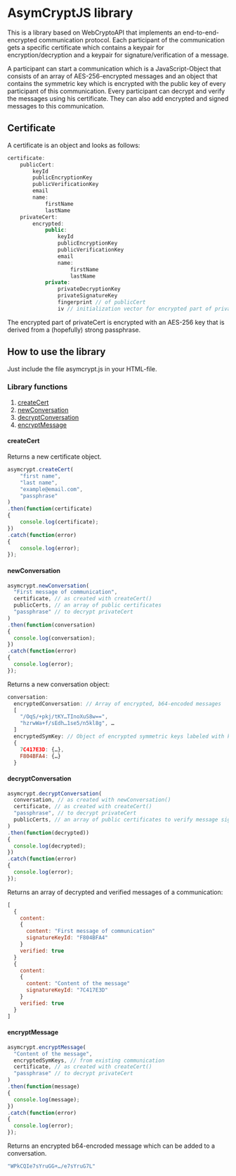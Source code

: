 # AsymCryptJS library

This is a library based on WebCryptoAPI that implements an end-to-end-encrypted communication protocol. Each participant of the communication gets a specific certificate which contains a keypair for encryption/decryption and a keypair for signature/verification of a message.

A participant can start a communication which is a JavaScript-Object that consists of an array of AES-256-encrypted messages and an object that contains the symmetric key which is encrypted with the public key of every participant of this communication.
Every participant can decrypt and verify the messages using his certificate. They can also add encrypted and signed messages to this communication.

## Certificate

A certificate is an object and looks as follows:

```javascript
certificate:
	publicCert:
		keyId
		publicEncryptionKey
		publicVerificationKey
		email
		name:
			firstName
			lastName
	privateCert:
		encrypted:
			public:
				keyId
				publicEncryptionKey
				publicVerificationKey
				email
				name:
					firstName
					lastName
			private:
				privateDecryptionKey
				privateSignatureKey
				fingerprint // of publicCert
				iv // initialization vector for encrypted part of private certificate
```
The encrypted part of privateCert is encrypted with an AES-256 key that is derived from a (hopefully) strong passphrase.

## How to use the library
Just include the file asymcrypt.js in your HTML-file.

### Library functions
1. [createCert](#createCert)
2. [newConversation](#newConversation)
3. [decryptConversation](#decryptConversation)
4. [encryptMessage](#encryptMessage)

#### createCert
Returns a new certificate object.
```javascript
asymcrypt.createCert(
	"first name",
	"last name",
	"example@email.com",
	"passphrase"
)
.then(function(certificate)
{
	console.log(certificate);
})
.catch(function(error)
{
	console.log(error);
});
```

#### newConversation

```javascript
asymcrypt.newConversation(
  "First message of communication",
  certificate, // as created with createCert()
  publicCerts, // an array of public certificates
  "passphrase" // to decrypt privateCert
)
.then(function(conversation)
{
  console.log(conversation);
})
.catch(function(error)
{
  console.log(error);
});
```

Returns a new conversation object:
```javascript
conversation:
  encryptedConversation: // Array of encrypted, b64-encoded messages
  [
    "/OqS/+pkj/tKY…TInoXuS8w==",
    "hzrwWa+f/sEdh…1se5/n5kl8g", …
  ]
  encryptedSymKey: // Object of encrypted symmetric keys labeled with keyId
  {
    7C417E3D: {…},
    F804BFA4: {…}
  }
```

#### decryptConversation

```javascript
asymcrypt.decryptConversation(
  conversation, // as created with newConversation()
  certificate, // as created with createCert()
  "passphrase", // to decrypt privateCert
  publicCerts, // an array of public certificates to verify message signatures
)
.then(function(decrypted))
{
  console.log(decrypted);
})
.catch(function(error)
{
  console.log(error);
});
```

Returns an array of decrypted and verified messages of a communication:
```javascript
[
  {
    content:
    {
      content: "First message of communication"
      signatureKeyId: "F804BFA4"
    }
    verified: true
  }
  {
    content:
    {
      content: "Content of the message"
      signatureKeyId: "7C417E3D"
    }
    verified: true
  }
]
```


#### encryptMessage

```javascript
asymcrypt.encryptMessage(
  "Content of the message",
  encryptedSymKeys, // from existing communication
  certificate, // as created with createCert()
  "passphrase" // to decrypt privateCert
)
.then(function(message)
{
  console.log(message);
})
.catch(function(error)
{
  console.log(error);
});
```

Returns an encrypted b64-encroded message which can be added to a conversation.
```javascript
"WPkCQIe7sYruGG+…/e7sYruG7L"
```

